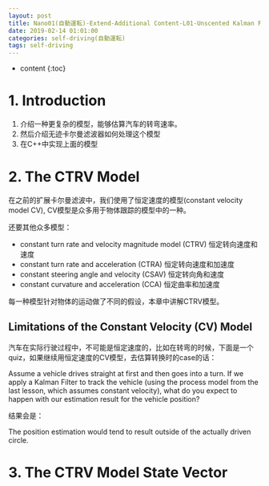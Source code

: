 ```yaml
---
layout: post
title: Nano01(自動運転)-Extend-Additional Content-L01-Unscented Kalman Filters无迹卡尔曼滤波
date: 2019-02-14 01:01:00
categories: self-driving(自動運転)
tags: self-driving
---
```

* content
{:toc}

# 1. Introduction

1. 介绍一种更复杂的模型，能够估算汽车的转弯速率。
2. 然后介绍无迹卡尔曼滤波器如何处理这个模型
3. 在C++中实现上面的模型

# 2. The CTRV Model

在之前的扩展卡尔曼滤波中，我们使用了恒定速度的模型(constant velocity model CV), CV模型是众多用于物体跟踪的模型中的一种。

还要其他众多模型：
- constant turn rate and velocity magnitude model (CTRV) 恒定转向速度和速度
- constant turn rate and acceleration (CTRA) 恒定转向速度和加速度
- constant steering angle and velocity (CSAV) 恒定转向角和速度
- constant curvature and acceleration (CCA) 恒定曲率和加速度

每一种模型针对物体的运动做了不同的假设，本章中讲解CTRV模型。

## Limitations of the Constant Velocity (CV) Model

汽车在实际行驶过程中，不可能是恒定速度的，比如在转弯的时候，下面是一个quiz，如果继续用恒定速度的CV模型，去估算转换时的case的话：

Assume a vehicle drives straight at first and then goes into a turn. If we apply a Kalman Filter to track the vehicle (using the process model from the last lesson, which assumes constant velocity), what do you expect to happen with our estimation result for the vehicle position?

结果会是：

The position estimation would tend to result outside of the actually driven circle. 

# 3. The CTRV Model State Vector

